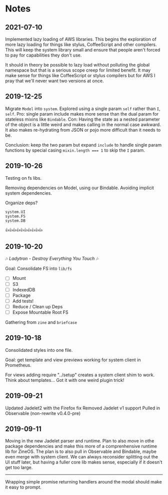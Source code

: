 Notes
=====

2021-07-10
----------

Implemented lazy loading of AWS libraries. This begins the exploration of more
lazy loading for things like stylus, CoffeeScript and other compilers. This will
keep the system library small and ensure that people aren't forced to pay for
capabilities they don't use.

It should in theory be possible to lazy load without polluting the global
namespace but that is a serious scope creep for limited benefit. It may make
sense for things like CoffeeScript or stylus compilers but for AWS I pray that
we'll never want two versions at once.

2019-12-25
----------

Migrate `Model` into `system`. Explored using a single param `self` rather than
`I`, `self`. Pro: single param include makes more sense than the dual param for
stateless mixins like `Bindable`. Con: Having the state as a nested parameter of the
object is a little weird and makes calling in the normal case awkward. It also
makes re-hydrating from JSON or pojo more difficult than it needs to be.

Conclusion: keep the two param but expand `include` to handle single param
functions by special casing `mixin.length === 1` to skip the `I` param.

2019-10-26
----------

Testing on fs libs.

Removing dependencies on Model, using our Bindable. Avoiding implicit system
dependencies.

Organize deps?

```
system.UI
system.FS
system.DB

👍👍👍👍👍👍👍👍👍👍
```


2019-10-20
----------

🎶 _Ladytron - Destroy Everything You Touch_ 🎶

Goal: Consolidate FS into `lib/fs`

- [ ] Mount
- [ ] S3
- [ ] IndexedDB
- [ ] Package
- [ ] Add tests!
- [ ] Reduce / Clean up Deps
- [ ] Expose Mountable Root FS

Gathering from `zine` and `briefcase`

2019-10-18
----------

Consolidated styles into one file. 

Goal: get template and view previews working for system client in Prometheus.

For views adding require "../setup" creates a system client shim to work.
Think about templates... Got it with one weird plugin trick!

2019-09-21
----------

Updated Jadelet2 with the Firefox fix
Removed Jadelet v1 support
Pulled in Observable (non-rewrite v0.4.0-pre)

2019-09-11
----------

Moving in the new Jadelet parser and runtime. Plan to also move in othe package
dependencies and make this more of a comprenhensive runtime lib for ZineOS. The
plan is to also pull in Observable and Bindable, maybe even merge with system
client. We can always reconsider splitting out the UI stuff later, but having a
fuller core lib makes sense, especially if it doesn't get too large.

---

Wrapping simple promise returning handlers around the modal should make it easy
to prompt.
